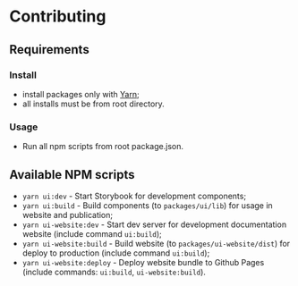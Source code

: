 # Contributing

## Requirements

### Install

- install packages only with [Yarn](https://yarnpkg.com/);
- all installs must be from root directory.

### Usage

- Run all npm scripts from root package.json.

## Available NPM scripts

- `yarn ui:dev` - Start Storybook for development components;
- `yarn ui:build` - Build components (to `packages/ui/lib`) for usage in website and publication;
- `yarn ui-website:dev` - Start dev server for development documentation website (include command `ui:build`);
- `yarn ui-website:build` - Build website (to `packages/ui-website/dist`) for deploy to production (include command `ui:build`);
- `yarn ui-website:deploy` - Deploy website bundle to Github Pages (include commands: `ui:build`, `ui-website:build`).
